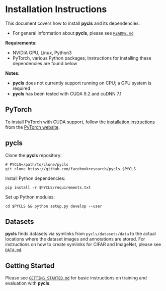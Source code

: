 # Installation Instructions

This document covers how to install **pycls** and its dependencies.

- For general information about **pycls**, please see [`README.md`](../README.md)

**Requirements:**

- NVIDIA GPU, Linux, Python3
- PyTorch, various Python packages; Instructions for installing these dependencies are found below

**Notes:**

- **pycls** does not currently support running on CPU; a GPU system is required
- **pycls** has been tested with CUDA 9.2 and cuDNN 7.1

## PyTorch

To install PyTorch with CUDA support, follow the [installation instructions](https://pytorch.org/get-started/locally/) from the [PyTorch website](https://pytorch.org).

## pycls

Clone the **pycls** repository:

```
# PYCLS=/path/to/clone/pycls
git clone https://github.com/facebookresearch/pycls $PYCLS
```

Install Python dependencies:

```
pip install -r $PYCLS/requirements.txt
```

Set up Python modules:

```
cd $PYCLS && python setup.py develop --user
```

## Datasets

**pycls** finds datasets via symlinks from `pycls/datasets/data` to the actual locations where the dataset images and annotations are stored. For instructions on how to create symlinks for CIFAR and ImageNet, please see [`DATA.md`](DATA.md).

## Getting Started

Please see [`GETTING_STARTED.md`](GETTING_STARTED.md) for basic instructions on training and evaluation with **pycls**.
